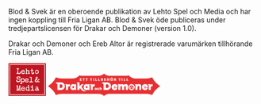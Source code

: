 Blod & Svek är en oberoende publikation av Lehto Spel och Media och har ingen koppling till Fria Ligan AB. Blod & Svek öde publiceras under tredjepartslicensen för Drakar och Demoner (version 1.0). 

Drakar och Demoner och Ereb Altor är registrerade varumärken tillhörande Fria Ligan AB.

<img src="https://github.com/Rangertheman/vildmarkens-varelser/blob/master/img/Lehto%20Spel%20och%20Media%20barn%20ungdom.png" alt="Lehto Spel och Media" width="15%" height="15%" alignment="center">

<img src="https://github.com/Rangertheman/vildmarkens-varelser/blob/master/img/Drakar-och-Demoner-licenslogo-rod.png" alt="Drakar och Demoner licenslogo" width="45%" height="45%" alignment="center">
